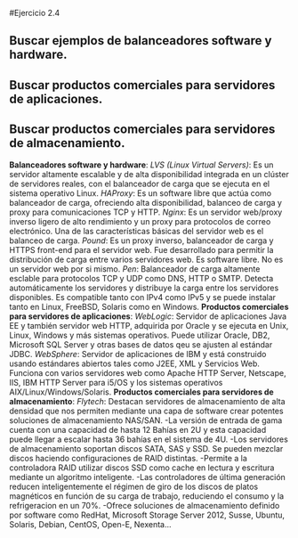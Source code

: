 #Ejercicio 2.4
## Buscar ejemplos de balanceadores software y hardware.
## Buscar productos comerciales para servidores de aplicaciones.
## Buscar productos comerciales para servidores de almacenamiento.

**Balanceadores software y hardware**:
	*LVS (Linux Virtual Servers)*: Es un servidor altamente escalable y de alta disponibilidad integrada en un clúster de servidores reales, con el balanceador de carga que se ejecuta en el sistema operativo Linux.
	*HAProxy*: Es un software libre que actúa como balanceador de carga, ofreciendo alta disponibilidad, balanceo de carga y proxy para comunicaciones TCP y HTTP.
	*Nginx*: Es un servidor web/proxy inverso ligero de alto rendimiento y un proxy para protocolos de correo electrónico. Una de las características básicas del servidor web es el balanceo de carga.
	*Pound*: Es un proxy inverso, balanceador de carga y HTTPS front-end para el servidor web. Fue desarrollado para permitir la distribución de carga entre varios servidores web. Es software libre. No es un servidor web por si mismo.
	*Pen*: Balanceador de carga altamente esclable para protocolos TCP y UDP como DNS, HTTP o SMTP. Detecta automáticamente los servidores y distribuye la carga entre los servidores disponibles. Es compatible tanto con IPv4 como IPv5 y se puede instalar tanto en Linux, FreeBSD, Solaris como en Windows.
**Productos comerciales para servidores de aplicaciones**: 
	*WebLogic*: Servidor de aplicaciones Java EE y también servidor web HTTP, adquirida por Oracle y se ejecuta en Unix, Linux, Windows y más sistemas operativos. Puede utilizar Oracle, DB2, Microsoft SQL Server y otras bases de datos qeu se ajusten al estándar JDBC.
	*WebSphere*: Servidor de aplicaciones de IBM y está construido usando estándares abiertos tales como J2EE, XML y Servicios Web. Funciona con varios servidores web como Apache HTTP Server, Netscape, IIS, IBM HTTP Server para i5/OS y los sistemas operativos AIX/Linux/Windows/Solaris.
**Productos comerciales para servidores de almacenamiento**:
	*Flytech*: Destacan servidores de almacenamiento de alta densidad que nos permiten mediante una capa de software crear potentes soluciones de almacenamiento NAS/SAN.
		-La versión de entrada de gama cuenta con una capacidad de hasta 12 Bahías en 2U y esta capacidad puede llegar a escalar hasta 36 bahías en el sistema de 4U.
		-Los servidores de almacenamiento soportan discos SATA, SAS y SSD. Se pueden mezclar discos haciendo configuraciones de RAID distintas.
		-Permite a la controladora RAID utilizar discos SSD como cache en lectura y escritura mediante un algoritmo inteligente.
		-Las controladores de última generación reducen inteligentemente el régimen de giro de los discos de platos magnéticos en función de su carga de trabajo, reduciendo el consumo y la refrigeracion en un 70%.
		-Ofrece soluciones de almacenamiento definido por software como RedHat, Microsoft Storage Server 2012, Susse, Ubuntu, Solaris, Debian, CentOS, Open-E, Nexenta...
